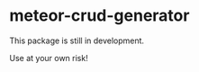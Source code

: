 meteor-crud-generator
=====================

This package is still in development.

Use at your own risk!

<!-- How to install
--------------

```
mrt add keybindings
```

You can easily bind keys with **Meteor.Keybindings**


```
Meteor.Keybindings.addOne('a', function() { 
    console.log('You pressed a');
});

Meteor.Keybindings.add({
    'alt+a' : function () { console.log('alt+a'); },
    'alt+b' : function () { console.log('alt+b'); },
    'alt+c' : function () { console.log('alt+c'); }
});
```
For more information on how you can specificy the keys, check the [jwerty README](https://github.com/keithamus/jwerty/blob/master/README-DETAILED.md).

####This is an early build (a lot of stuff not tested)! 

Have a look at the Qunit tests and yuidocs, if you want to see more examples. This readme will be updated soon. -->

